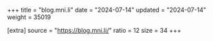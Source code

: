 +++
title = "blog.mni.li"
date = "2024-07-14"
updated = "2024-07-14"
weight = 35019

[extra]
source = "https://blog.mni.li/"
ratio = 12
size = 34
+++
